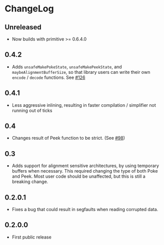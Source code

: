 # ChangeLog

## Unreleased

* Now builds with primitive >= 0.6.4.0

## 0.4.2

* Adds `unsafeMakePokeState`, `unsafeMakePeekState`, and
  `maybeAlignmentBufferSize`, so that library users can write their own
  `encode` / `decode` functions.
  See [#126](https://github.com/fpco/store/pull/126)

## 0.4.1

* Less aggressive inlining, resulting in faster compilation / simplifier
  not running out of ticks

## 0.4

* Changes result of Peek function to be strict.
  (See [#98](https://github.com/fpco/store/pull/98))

## 0.3

* Adds support for alignment sensitive architectures, by using temporary buffers
  when necessary. This required changing the type of both Poke and Peek. Most
  user code should be unaffected, but this is still a breaking change.

## 0.2.0.1

* Fixes a bug that could result in segfaults when reading corrupted data.

## 0.2.0.0

* First public release
